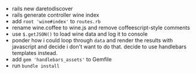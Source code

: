 - rails new daretodiscover
- rails generate controller wine index
- add `root 'wine#index'` to `routes.rb`
- rename wine.coffee to wine.js and remove coffeescript-style comments
- use `$.getJSON()` to load wine data and log it to console
- ponder how i could loop through `data` and render the results with
  javascript and decide i don't want to do that. decide to use
  handlebars templates instead.
- add `gem 'handlebars_assets'` to Gemfile
- run `bundle install`
